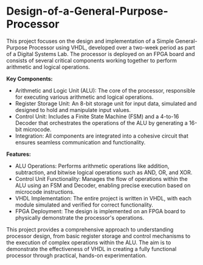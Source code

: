 # Design-of-a-General-Purpose-Processor
This project focuses on the design and implementation of a Simple General-Purpose Processor using VHDL, developed over a two-week period as part of a Digital Systems Lab. The processor is deployed on an FPGA board and consists of several critical components working together to perform arithmetic and logical operations.

**Key Components:**
- Arithmetic and Logic Unit (ALU): The core of the processor, responsible for executing various arithmetic and logical operations.
- Register Storage Unit: An 8-bit storage unit for input data, simulated and designed to hold and manipulate input values.
- Control Unit: Includes a Finite State Machine (FSM) and a 4-to-16 Decoder that orchestrates the operations of the ALU by generating a 16-bit microcode.
- Integration: All components are integrated into a cohesive circuit that ensures seamless communication and functionality.

**Features:**
- ALU Operations: Performs arithmetic operations like addition, subtraction, and bitwise logical operations such as AND, OR, and XOR.
- Control Unit Functionality: Manages the flow of operations within the ALU using an FSM and Decoder, enabling precise execution based on microcode instructions.
- VHDL Implementation: The entire project is written in VHDL, with each module simulated and verified for correct functionality.
- FPGA Deployment: The design is implemented on an FPGA board to physically demonstrate the processor's operations.

This project provides a comprehensive approach to understanding processor design, from basic register storage and control mechanisms to the execution of complex operations within the ALU. The aim is to demonstrate the effectiveness of VHDL in creating a fully functional processor through practical, hands-on experimentation.
